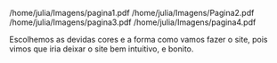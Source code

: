 /home/julia/Imagens/pagina1.pdf
/home/julia/Imagens/Pagina2.pdf
/home/julia/Imagens/pagina3.pdf
/home/julia/Imagens/pagina4.pdf


Escolhemos as devidas cores e a forma como vamos fazer o site,
 pois vimos  que iria deixar o site bem intuitivo, e bonito.